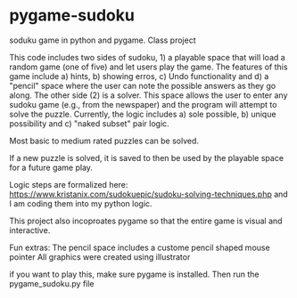 # pygame-sudoku
soduku game in python and pygame.  Class project

This code includes two sides of sudoku, 1) a playable space that will load a random game (one of five) and let users play the game.  The features of this game include a) hints, b) showing erros, c) Undo functionality and d) a "pencil" space where the user can note the possible answers as they go along.  The other side (2) is a solver.  This space allows the user to enter any sudoku game (e.g., from the newspaper) and the program will attempt to solve the puzzle.  Currently, the logic includes a) sole possible, b) unique possibility and c) "naked subset" pair logic.

Most basic to medium rated puzzles can be solved.

If a new puzzle is solved, it is saved to then be used by the playable space for a future game play.

Logic steps are formalized here: https://www.kristanix.com/sudokuepic/sudoku-solving-techniques.php and I am coding them into my python logic.

This project also incoproates pygame so that the entire game is visual and interactive.

Fun extras:
The pencil space includes a custome pencil shaped mouse pointer
All graphics were created using illustrator

if you want to play this, make sure pygame is installed.
Then run the pygame_sudoku.py file

